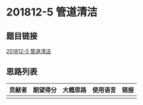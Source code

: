 # 201812-5 管道清洁

## 题目链接

[201812-5 管道清洁](http://118.190.20.162/view.page?gpid=T84)

## 思路列表

| 贡献者 | 期望得分 | 大概思路 | 使用语言 | 链接 |
| :-: | :-: | :-: | :-: | :-: | 
|  |  |  |  |  |
